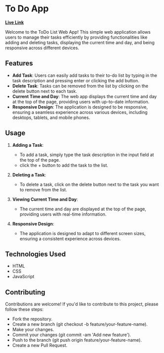 
# To Do App
[**Live Link**](https://65fdedfc7fedff5dc35436c7--charming-sorbet-76cd5c.netlify.app/)

Welcome to the ToDo List Web App! This simple web application allows users to manage their tasks efficiently by providing functionalities like adding and deleting tasks, displaying the current time and day, and being responsive across different devices.

## Features

- **Add Task**: Users can easily add tasks to their to-do list by typing in the task description and pressing enter or clicking the add button.
- **Delete Task**: Tasks can be removed from the list by clicking on the delete button next to each task.
- **Current Time and Day**: The web app displays the current time and day at the top of the page, providing users with up-to-date information.
- **Responsive Design**: The application is designed to be responsive, ensuring a seamless experience across various devices, including desktops, tablets, and mobile phones.

## Usage

1. **Adding a Task**:
   - To add a task, simply type the task description in the input field at the top of the page.
   - click the + button to add the task to the list.

2. **Deleting a Task**:
   - To delete a task, click on the delete button next to the task you want to remove from the list.

3. **Viewing Current Time and Day**:
   - The current time and day are displayed at the top of the page, providing users with real-time information.

4. **Responsive Design**:
   - The application is designed to adapt to different screen sizes, ensuring a consistent experience across devices.

## Technologies Used

- HTML
- CSS
- JavaScript

## Contributing
Contributions are welcome! If you'd like to contribute to this project, please follow these steps:

- Fork the repository.
- Create a new branch (git checkout -b feature/your-feature-name).
- Make your changes.
- Commit your changes (git commit -am 'Add new feature').
- Push to the branch (git push origin feature/your-feature-name).
- Create a new Pull Request.
